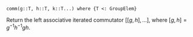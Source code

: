 ```
comm(g::T, h::T, k::T...) where {T <: GroupElem}
```

Return the left associative iterated commutator $[[g, h], ...]$, where $[g, h] = g^{-1} h^{-1} g h$.
